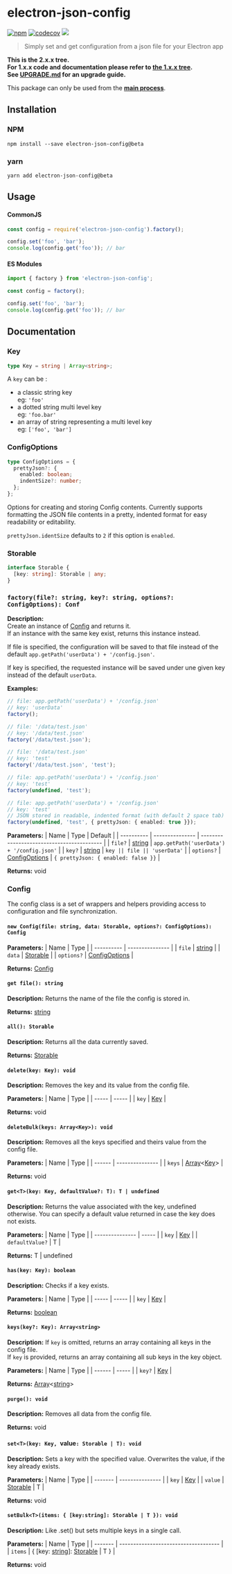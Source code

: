 # electron-json-config

[![npm](https://img.shields.io/npm/v/electron-json-config)](https://www.npmjs.com/package/electron-json-config)
[![codecov](https://codecov.io/gh/de-luca/electron-json-config/branch/master/graph/badge.svg)](https://codecov.io/gh/de-luca/electron-json-config)
[![](https://github.com/de-luca/electron-json-config/workflows/CI/badge.svg)](https://github.com/de-luca/electron-json-config/actions)

> Simply set and get configuration from a json file for your Electron app

**This is the 2.x.x tree.**  
**For 1.x.x code and documentation please refer to [the 1.x.x tree](https://github.com/de-luca/electron-json-config/tree/1.x.x).**  
**See [UPGRADE.md](./UPGRADE.md) for an upgrade guide.**

This package can only be used from the **[main process](https://www.electronjs.org/docs/tutorial/quick-start#main-and-renderer-processes)**.


## Installation

### NPM
```
npm install --save electron-json-config@beta
```

### yarn
```
yarn add electron-json-config@beta
```


## Usage

#### CommonJS
```js
const config = require('electron-json-config').factory();

config.set('foo', 'bar');
console.log(config.get('foo')); // bar
```

#### ES Modules
```ts
import { factory } from 'electron-json-config';

const config = factory();

config.set('foo', 'bar');
console.log(config.get('foo')); // bar
```


## Documentation

### Key

```ts
type Key = string | Array<string>;
```
A `key` can be :
- a classic string key  
  eg: `'foo'`
- a dotted string multi level key  
  eg: `'foo.bar'`
- an array of string representing a multi level key  
  eg: `['foo', 'bar']`

### ConfigOptions

```ts
type ConfigOptions = {
  prettyJson?: {
    enabled: boolean;
    indentSize?: number;
  };
};
```

Options for creating and storing Config contents.
Currently supports formatting the JSON file contents in a pretty, indented 
format for easy readability or editability.

`prettyJson.identSize` defaults to `2` if this option is `enabled`.


### Storable

```ts
interface Storable {
  [key: string]: Storable | any;
}
```


### `factory(file?: string, key?: string, options?: ConfigOptions): Conf`

**Description:**  
Create an instance of [Config] and returns it.  
If an instance with the same key exist, returns this instance instead.  

If file is specified, the configuration will be saved to that file instead of the default `app.getPath('userData') + '/config.json'`.

If key is specified, the requested instance will be saved under une given key instead of the default `userData`.

**Examples:**
```ts
// file: app.getPath('userData') + '/config.json'
// key: 'userData'
factory();

// file: '/data/test.json'
// key: '/data/test.json'
factory('/data/test.json');

// file: '/data/test.json'
// key: 'test'
factory('/data/test.json', 'test');

// file: app.getPath('userData') + '/config.json'
// key: 'test'
factory(undefined, 'test');

// file: app.getPath('userData') + '/config.json'
// key: 'test'
// JSON stored in readable, indented format (with default 2 space tab)
factory(undefined, 'test', { prettyJson: { enabled: true }});
```

**Parameters:**
| Name       | Type            | Default                                    |
| ---------- | --------------- | ------------------------------------------ |
| `file?`    | [string]        | `app.getPath('userData') + '/config.json'` |
| `key?`     | [string]        | `key || file || 'userData'`                |
| `options?` | [ConfigOptions] | `{ prettyJson: { enabled: false }}`        |

**Returns:** void


### Config

The config class is a set of wrappers and helpers providing access to configuration and file synchronization.

#### `new Config(file: string, data: Storable, options?: ConfigOptions): Config`
**Parameters:**
| Name       | Type            |
| ---------- | --------------- |
| `file`     | [string]        |
| `data`     | [Storable]      |
| `options?` | [ConfigOptions] |

**Returns:** [Config]

#### `get file(): string`
**Description:** Returns the name of the file the config is stored in.

**Returns:** [string]

#### `all(): Storable`
**Description:** Returns all the data currently saved.

**Returns:** [Storable]

#### `delete(key: Key): void`
**Description:** Removes the key and its value from the config file.

**Parameters:**
| Name  | Type  |
| ----- | ----- |
| `key` | [Key] |

**Returns:** void

#### `deleteBulk(keys: Array<Key>): void`
**Description:** Removes all the keys specified and theirs value from the config file.

**Parameters:**
| Name   | Type            |
| ------ | --------------- |
| `keys` | [Array]\<[Key]> |

**Returns:** void

#### `get<T>(key: Key, defaultValue?: T): T | undefined`
**Description:** Returns the value associated with the key, undefined otherwise.
You can specify a default value returned in case the key does not exists.

**Parameters:**
| Name            | Type  |
| --------------- | ----- |
| `key`           | [Key] |
| `defaultValue?` | T     |

**Returns:** T \| undefined

#### `has(key: Key): boolean`
**Description:** Checks if a key exists.

**Parameters:**
| Name  | Type  |
| ----- | ----- |
| `key` | [Key] |

**Returns:** [boolean]

#### `keys(key?: Key): Array<string>`
**Description:** If `key` is omitted, returns an array containing all keys in the config file.  
If `key` is provided, returns an array containing all sub keys in the key object.

**Parameters:**
| Name   | Type  |
| ------ | ----- |
| `key?` | [Key] |

**Returns:** [Array]\<[string]>

#### `purge(): void`
**Description:** Removes all data from the config file.

**Returns:** void

#### `set<T>(key: Key, `value`: Storable | T): void`
**Description:** Sets a key with the specified value. Overwrites the value, if the key already exists.

**Parameters:**
| Name    | Type            |
| ------- | --------------- |
| `key`   | [Key]           |
| `value` | [Storable] \| T |

**Returns:** void

#### `setBulk<T>(items: { [key:string]: Storable | T }): void`
**Description:** Like .set() but sets multiple keys in a single call.

**Parameters:**
| Name    | Type                                 |
| ------- | ------------------------------------ |
| `items` | { [key: [string]]: [Storable] \| T } |

**Returns:** void


[Key]: #key
[ConfigOptions]: #configOptions
[Storable]: #storable
[Config]: #config
[string]: https://developer.mozilla.org/en-US/docs/Web/JavaScript/Reference/Global_Objects/String
[boolean]: https://developer.mozilla.org/en-US/docs/Web/JavaScript/Reference/Global_Objects/Boolean
[Array]: https://developer.mozilla.org/en-US/docs/Web/JavaScript/Reference/Global_Objects/Array
